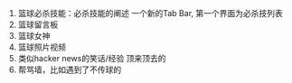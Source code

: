 1. 篮球必杀技能：必杀技能的阐述
    一个新的Tab Bar, 第一个界面为必杀技列表
2. 篮球留言板
3. 篮球女神
4. 篮球照片视频
5. 类似hacker news的笑话/经验 顶来顶去的
6. 帮骂墙，比如遇到了不传球的
